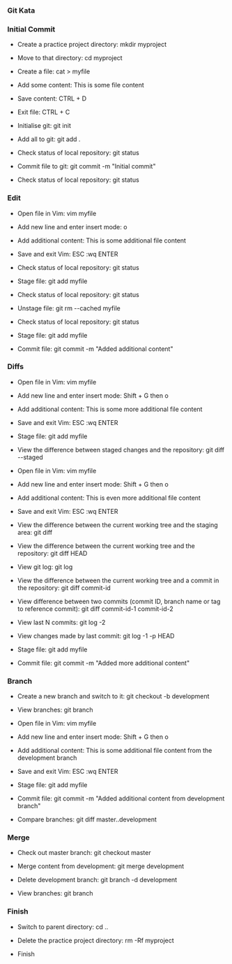 ### Git Kata

### Initial Commit

- Create a practice project directory: mkdir myproject

- Move to that directory: cd myproject

- Create a file: cat > myfile

- Add some content: This is some file content

- Save content: CTRL + D

- Exit file: CTRL + C

- Initialise git: git init

- Add all to git: git add .

- Check status of local repository: git status

- Commit file to git: git commit -m "Initial commit"

- Check status of local repository: git status

### Edit 

- Open file in Vim: vim myfile

- Add new line and enter insert mode: o

- Add additional content: This is some additional file content

- Save and exit Vim: ESC :wq ENTER

- Check status of local repository: git status

- Stage file: git add myfile

- Check status of local repository: git status

- Unstage file: git rm --cached myfile

- Check status of local repository: git status

- Stage file: git add myfile

- Commit file: git commit -m "Added additional content"

### Diffs 

- Open file in Vim: vim myfile

- Add new line and enter insert mode: Shift + G then o

- Add additional content: This is some more additional file content

- Save and exit Vim: ESC :wq ENTER

- Stage file: git add myfile

- View the difference between staged changes and the repository: git diff --staged

- Open file in Vim: vim myfile

- Add new line and enter insert mode: Shift + G then o

- Add additional content: This is even more additional file content

- Save and exit Vim: ESC :wq ENTER

- View the difference between the current working tree and the staging area: git diff

- View the difference between the current working tree and the repository: git diff HEAD

- View git log: git log

- View the difference between the current working tree and a commit in the repository: git diff commit-id

- View difference between two commits (commit ID, branch name or tag to reference commit): git diff commit-id-1 commit-id-2

- View last N commits: git log -2

- View changes made by last commit: git log -1 -p HEAD 

- Stage file: git add myfile

- Commit file: git commit -m "Added more additional content"

### Branch

- Create a new branch and switch to it: git checkout -b development

- View branches: git branch

- Open file in Vim: vim myfile

- Add new line and enter insert mode: Shift + G then o

- Add additional content: This is some additional file content from the development branch

- Save and exit Vim: ESC :wq ENTER

- Stage file: git add myfile

- Commit file: git commit -m "Added additional content from development branch"

- Compare branches: git diff master..development

### Merge

- Check out master branch: git checkout master

- Merge content from development: git merge development 

- Delete development branch: git branch -d development

- View branches: git branch

### Finish

- Switch to parent directory: cd ..

- Delete the practice project directory: rm -Rf myproject

- Finish
